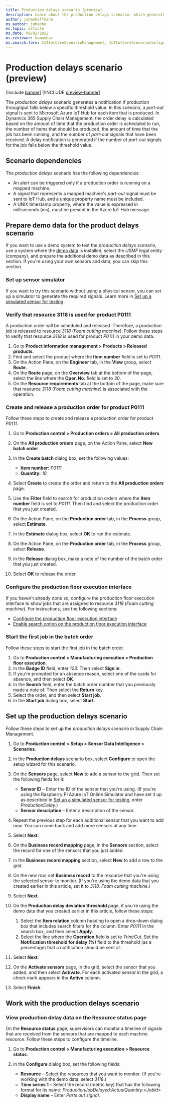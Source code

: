 ```yaml
---
title: Production delays scenario (preview)
description: Learn about the production delays scenario, which generates a notification if production throughput falls below a specific threshold value.
author: johanhoffmann
ms.author: johanho
ms.topic: article
ms.date: 09/02/2022
ms.reviewer: kamaybac
ms.search.form: IoTIntCoreScenarioManagement, IoTIntCoreScenarioConfigurationWizardV2, IoTIntMfgResourceStatusConfiguration, IoTIntMfgResourceStatus
---
```


# Production delays scenario (preview)

[!include [banner](../includes/banner.md)]
[!INCLUDE [preview-banner](~/../shared-content/shared/preview-includes/preview-banner.md)]
<!-- KFM: Preview until further notice -->

The *production delays* scenario generates a notification if production throughput falls below a specific threshold value. In this scenario, a *part-out* signal is sent to Microsoft Azure IoT Hub for each item that is produced. In Dynamics 365 Supply Chain Management, the order delay is calculated based on the amount of time that the production order is scheduled to run, the number of items that should be produced, the amount of time that the job has been running, and the number of *part-out* signals that have been received. A delay notification is generated if the number of *part-out* signals for the job falls below the threshold value.

## Scenario dependencies

The *production delays* scenario has the following dependencies:

- An alert can be triggered only if a production order is running on a mapped machine.
- A signal that represents a mapped machine's *part-out* signal must be sent to IoT Hub, and a unique property name must be included.
- A UNIX timestamp property, where the value is expressed in milliseconds (ms), must be present in the Azure IoT Hub message.

## Prepare demo data for the product delays scenario

If you want to use a demo system to test the *production delays* scenario, use a system where the [demo data](../../fin-ops-core/fin-ops/get-started/demo-data.md) is installed, select the *USMF* legal entity (company), and prepare the additional demo data as described in this section. If you're using your own sensors and data, you can skip this section.

### Set up sensor simulator

If you want to try this scenario without using a physical sensor, you can set up a simulator to generate the required signals. Learn more in [Set up a simulated sensor for testing](sdi-set-up-simulated-sensor.md).

### Verify that resource 3118 is used for product P0111

A production order will be scheduled and released. Therefore, a production job is released to resource *3118* (*Foam cutting machine*). Follow these steps to verify that resource *3118* is used for product *P0111* in your demo data.

1. Go to **Product information management \> Products \> Released products**.
1. Find and select the product where the **Item number** field is set to *P0111*.
1. On the Action Pane, on the **Engineer** tab, in the **View** group, select **Route**.
1. On the **Route** page, on the **Overview** tab at the bottom of the page, select the line where the **Oper. No.** field is set to *30*.
1. On the **Resource requirements** tab at the bottom of the page, make sure that resource *3118* (*Foam cutting machine*) is associated with the operation.

### Create and release a production order for product P0111

Follow these steps to create and release a production order for product *P0111*.

1. Go to **Production control \> Production orders \> All production orders**.
1. On the **All production orders** page, on the Action Pane, select **New batch order**.
1. In the **Create batch** dialog box, set the following values:

    - **Item number:** *P0111*
    - **Quantity:** *10*

1. Select **Create** to create the order and return to the **All production orders** page.
1. Use the **Filter** field to search for production orders where the **Item number** field is set to *P0111*. Then find and select the production order that you just created.
1. On the Action Pane, on the **Production order** tab, in the **Process** group, select **Estimate**.
1. In the **Estimate** dialog box, select **OK** to run the estimate.
1. On the Action Pane, on the **Production order** tab, in the **Process** group, select **Release**.
1. In the **Release** dialog box, make a note of the number of the batch order that you just created.
1. Select **OK** to release the order.

### Configure the production floor execution interface

If you haven't already done so, configure the production floor execution interface to show jobs that are assigned to resource *3118* (*Foam cutting machine*). For instructions, see the following sections:

- [Configure the production floor execution interface](sdi-scenario-equipment-downtime.md#config-pfe)
- [Enable search option on the production floor execution interface](sdi-scenario-equipment-downtime.md#enable-pfe-search)

### Start the first job in the batch order

Follow these steps to start the first job in the batch order.

1. Go to **Production control \> Manufacturing execution \> Production floor execution**.
1. In the **Badge ID** field, enter *123*. Then select **Sign in**.
1. If you're prompted for an absence reason, select one of the cards for absence, and then select **OK**.
1. In the **Search** field, enter the batch order number that you previously made a note of. Then select the **Return** key.
1. Select the order, and then select **Start job**.
1. In the **Start job** dialog box, select **Start**.

## Set up the production delays scenario

Follow these steps to set up the *production delays* scenario in Supply Chain Management.

1. Go to **Production control \> Setup \> Sensor Data Intelligence \> Scenarios**.
1. In the **Production delays** scenario box, select **Configure** to open the setup wizard for this scenario.
1. On the **Sensors** page, select **New** to add a sensor to the grid. Then set the following fields for it:

    - **Sensor ID** – Enter the ID of the sensor that you're using. (If you're using the Raspberry PI Azure IoT Online Simulator and have set it up as described in [Set up a simulated sensor for testing](sdi-set-up-simulated-sensor.md), enter *ProductionDelay*.)
    - **Sensor description** – Enter a description of the sensor.

1. Repeat the previous step for each additional sensor that you want to add now. You can come back and add more sensors at any time.
1. Select **Next**.
1. On the **Business record mapping** page, in the **Sensors** section, select the record for one of the sensors that you just added.
1. In the **Business record mapping** section, select **New** to add a row to the grid.
1. On the new row, set **Business record** to the resource that you're using the selected sensor to monitor. (If you're using the demo data that you created earlier in this article, set it to *3118, Foam cutting machine*.)
1. Select **Next**.
1. On the **Production delay deviation threshold** page, if you're using the demo data that you created earlier in this article, follow these steps:

    1. Select the **Item relation** column heading to open a drop-down dialog box that includes search filters for the column. Enter *P0111* in the search box, and then select **Apply**.
    2. Select the line where the **Operation** field is set to *Trim/Cut*. Set the **Notification threshold for delay (%)** field to the threshold (as a percentage) that a notification should be sent at.

1. Select **Next**.
1. On the **Activate sensors** page, in the grid, select the sensor that you added, and then select **Activate**. For each activated sensor in the grid, a check mark appears in the **Active** column.
1. Select **Finish**.

## Work with the production delays scenario

### View production delay data on the Resource status page

On the **Resource status** page, supervisors can monitor a timeline of signals that are received from the sensors that are mapped to each machine resource. Follow these steps to configure the timeline.

1. Go to **Production control \> Manufacturing execution \> Resource status**.
1. In the **Configure** dialog box, set the following fields:

    - **Resource** – Select the resources that you want to monitor. (If you're working with the demo data, select *3118*.)
    - **Time series 1** – Select the record (metric key) that has the following format for its name: *ProductionJobDelayed:ActualQuantity:&lt;JobId&gt;*
    - **Display name** – Enter *Parts out signal*.
